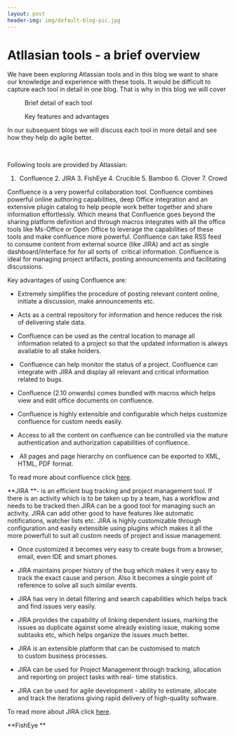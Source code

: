 ```yaml
---
layout: post
header-img: img/default-blog-pic.jpg
---
```


<!--We have been exploring Atlassian tools and in this blog we want to share our knowledge and experience with these tools. It would be difficult to capture each tool in detail in one blog. That is why in this blog we will cover

    *  Brief detail of each tool
    *  Key features and advantages
In our subsequent blogs we will discuss each tool in more detail and see how they help do agile better. -->

# Atllasian tools - a brief overview

We have been exploring Atlassian tools and in this blog we want to share our knowledge and experience with these tools. It would be difficult to capture each tool in detail in one blog. That is why in this blog we will cover

          Brief detail of each tool

          Key features and advantages

In our subsequent blogs we will discuss each tool in more detail and see how they help do agile better. 

 

Following tools are provided by Atlassian:

  1.  Confluence 2. JIRA 3\. FishEye 4\. Crucible 5\. Bamboo 6\. Clover 7\. Crowd

Confluence is a very powerful collaboration tool. Confluence combines powerful online authoring capabilities, deep Office integration and an extensive plugin catalog to help people work better together and share information effortlessly. Which means that Confluence goes beyond the sharing platform definition and through macros integrates with all the office tools like Ms-Office or Open Office to leverage the capabilities of these tools and make confluence more powerful. Confluence can take RSS feed to consume content from external source (like JIRA) and act as single dashboard/interface for for all sorts of  critical information. Confluence is ideal for managing project artifacts, posting announcements and facilitating discussions. 

Key advantages of using Confluence are:

  * Extremely simplifies the procedure of posting relevant content online, initiate a discussion, make announcements etc.

  * Acts as a central repository for information and hence reduces the risk of delivering stale data.

  * Confluence can be used as the central location to manage all information related to a project so that the updated information is always available to all stake holders.

  *  Confluence can help monitor the status of a project. Confluence can integrate with JIRA and display all relevant and critical information related to bugs.

  * Confluence (2.10 onwards) comes bundled with macros which helps view and edit office documents on confluence.

  * Confluence is highly extensible and configurable which helps customize confluence for custom needs easily.

  * Access to all the content on confluence can be controlled via the mature authentication and authorization capabilities of confluence.  

  *  All pages and page hierarchy on confluence can be exported to XML, HTML, PDF format.

 To read more about confluence click [here](http://www.atlassian.com/software/confluence/). 

**JIRA **- is an efficient bug tracking and project management tool. If there is an activity which is to be taken up by a team, has a workflow and needs to be tracked then JIRA can be a good tool for managing such an activity. JIRA can add other good to have features like automatic notifications, watcher lists etc. JIRA is highly customizable through configuration and easily extensible using plugins which makes it all the more powerfull to suit all custom needs of project and issue management. 

  * Once customized it becomes very easy to create bugs from a browser, email, even IDE and smart phones. 

  * JIRA maintains proper history of the bug which makes it very easy to track the exact cause and person. Also it becomes a single point of reference to solve all such similar events.

  * JIRA has very in detail filtering and search capabilities which helps track and find issues very easily. 

  * JIRA provides the capability of linking dependent issues, marking the issues as duplicate against some already existing issue, making some subtasks etc, which helps organize the issues much better. 

  * JIRA is an extensible platform that can be customised to match to custom business processes.

  * JIRA can be used for Project Management through tracking, allocation and reporting on project tasks with real- time statistics.

  * JIRA can be used for agile development - ability to estimate, allocate and track the iterations giving rapid delivery of high-quality software.

To read more about JIRA click [here](http://www.atlassian.com/software/jira/).

**FishEye **